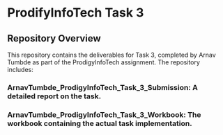 # ProdifyInfoTech Task 3
## Repository Overview
This repository contains the deliverables for Task 3, completed by Arnav Tumbde as part of the ProdigyInfoTech assignment. The repository includes:

### ArnavTumbde_ProdigyInfoTech_Task_3_Submission: A detailed report on the task.
### ArnavTumbde_ProdigyInfoTech_Task_3_Workbook: The workbook containing the actual task implementation.
